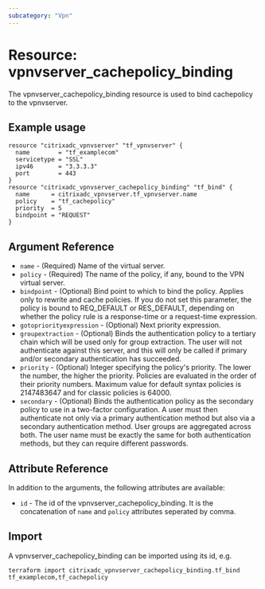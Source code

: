 ```yaml
---
subcategory: "Vpn"
---
```


# Resource: vpnvserver_cachepolicy_binding

The vpnvserver_cachepolicy_binding resource is used to bind cachepolicy to the vpnvserver.


## Example usage

```hcl
resource "citrixadc_vpnvserver" "tf_vpnvserver" {
  name        = "tf_examplecom"
  servicetype = "SSL"
  ipv46       = "3.3.3.3"
  port        = 443
}
resource "citrixadc_vpnvserver_cachepolicy_binding" "tf_bind" {
  name      = citrixadc_vpnvserver.tf_vpnvserver.name
  policy    = "tf_cachepolicy"
  priority  = 5
  bindpoint = "REQUEST" 
}
```


## Argument Reference

* `name` - (Required) Name of the virtual server.
* `policy` - (Required) The name of the policy, if any, bound to the VPN virtual server.
* `bindpoint` - (Optional) Bind point to which to bind the policy. Applies only to rewrite and cache policies. If you do not set this parameter, the policy is bound to REQ_DEFAULT or RES_DEFAULT, depending on whether the policy rule is a response-time or a request-time expression.
* `gotopriorityexpression` - (Optional) Next priority expression.
* `groupextraction` - (Optional) Binds the authentication policy to a tertiary chain which will be used only for group extraction.  The user will not authenticate against this server, and this will only be called if primary and/or secondary authentication has succeeded.
* `priority` - (Optional) Integer specifying the policy's priority. The lower the number, the higher the priority. Policies are evaluated in the order of their priority numbers. Maximum value for default syntax policies is 2147483647 and for classic policies is 64000.
* `secondary` - (Optional) Binds the authentication policy as the secondary policy to use in a two-factor configuration. A user must then authenticate not only via a primary authentication method but also via a secondary authentication method. User groups are aggregated across both. The user name must be exactly the same for both authentication methods, but they can require different passwords.


## Attribute Reference

In addition to the arguments, the following attributes are available:

* `id` - The id of the vpnvserver_cachepolicy_binding. It is the concatenation of `name` and `policy` attributes seperated by comma.


## Import

A vpnvserver_cachepolicy_binding can be imported using its id, e.g.

```shell
terraform import citrixadc_vpnvserver_cachepolicy_binding.tf_bind tf_examplecom,tf_cachepolicy
```
